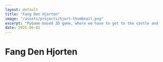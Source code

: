 ```yaml
---
layout: default
title: "Fang Den Hjorten"
image: "/assets/projects/hjort-thumbnail.png"
excerpt: "PyGame-based 2D game, where we have to get to the castle and defeat the deer by kicking balls at it."
date: 2025-06-01
---
```


# Fang Den Hjorten
